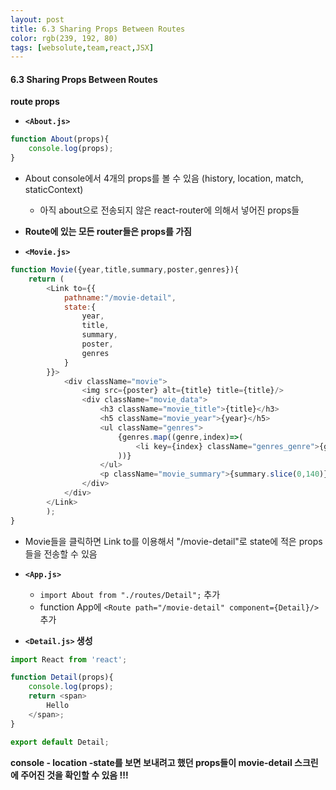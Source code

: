 ```yaml
---
layout: post
title: 6.3 Sharing Props Between Routes
color: rgb(239, 192, 80)
tags: [websolute,team,react,JSX]
---
```


#### 6.3 Sharing Props Between Routes


__route props__
- __`<About.js>`__ 
```javascript
function About(props){
    console.log(props);
}
```
- About console에서 4개의 props를 볼 수 있음 (history, location, match, staticContext)
   - 아직 about으로 전송되지 않은 react-router에 의해서 넣어진 props들


- __Route에 있는 모든 router들은 props를 가짐__


- __`<Movie.js>`__
```javascript
function Movie({year,title,summary,poster,genres}){
    return (
        <Link to={{
            pathname:"/movie-detail",
            state:{
                year,
                title,
                summary,
                poster,
                genres
            }
        }}>
            <div className="movie">
                <img src={poster} alt={title} title={title}/>
                <div className="movie_data">
                    <h3 className="movie_title">{title}</h3>
                    <h5 className="movie_year">{year}</h5>
                    <ul className="genres">
                        {genres.map((genre,index)=>(
                            <li key={index} className="genres_genre">{genre}</li> 
                        ))}
                    </ul>
                    <p className="movie_summary">{summary.slice(0,140)}...</p>
                </div>
            </div>
        </Link>
        );
} 
```
- Movie들을 클릭하면 Link to를 이용해서 "/movie-detail"로 state에 적은 props들을 전송할 수 있음 


- __`<App.js>`__
    - `import About from "./routes/Detail";` 추가
    - function App에 `<Route path="/movie-detail" component={Detail}/>  ` 추가


- __`<Detail.js>` 생성__
```javascript
import React from 'react';

function Detail(props){
    console.log(props);
    return <span>
        Hello
    </span>;
}

export default Detail;
```
__console - location -state를 보면 보내려고 했던 props들이 movie-detail 스크린에 주어진 것을 확인할 수 있음 !!!__
